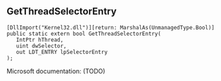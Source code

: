 ## GetThreadSelectorEntry

```
[DllImport("Kernel32.dll")][return: MarshalAs(UnmanagedType.Bool)]
public static extern bool GetThreadSelectorEntry(
   IntPtr hThread,
   uint dwSelector,
   out LDT_ENTRY lpSelectorEntry
);
```

Microsoft documentation: (TODO)
